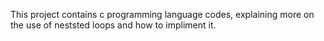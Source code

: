 This project contains c programming language codes, explaining more on the use of neststed loops and how to impliment it.